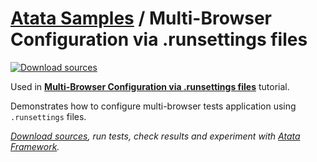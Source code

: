 # [Atata Samples](https://github.com/atata-framework/atata-samples) / Multi-Browser Configuration via .runsettings files

[![Download sources](https://img.shields.io/badge/Download-sources-brightgreen.svg)](https://github.com/atata-framework/atata-samples/raw/main/_archives/MultipleBrowsersViaRunSettings.zip)

Used in **[Multi-Browser Configuration via .runsettings files](https://atata.io/tutorials/multi-browser-configuration-via-runsettings-files/)** tutorial.

Demonstrates how to configure multi-browser tests application using `.runsettings` files.

*[Download sources](https://github.com/atata-framework/atata-samples/raw/main/_archives/MultipleBrowsersViaRunSettings.zip), run tests, check results and experiment with [Atata Framework](https://atata.io).*
